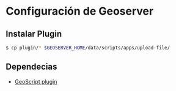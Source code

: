 Configuración de Geoserver
===
Instalar Plugin
---

```sh
$ cp plugin/* $GEOSERVER_HOME/data/scripts/apps/upload-file/

```
Dependecias
---
* [GeoScript plugin](http://docs.geoserver.org/stable/en/user/community/python/overview.html)
